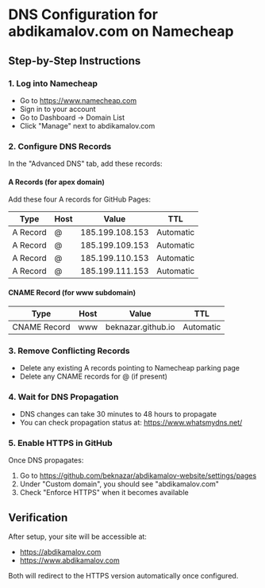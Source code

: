 # DNS Configuration for abdikamalov.com on Namecheap

## Step-by-Step Instructions

### 1. Log into Namecheap
- Go to https://www.namecheap.com
- Sign in to your account
- Go to Dashboard → Domain List
- Click "Manage" next to abdikamalov.com

### 2. Configure DNS Records

In the "Advanced DNS" tab, add these records:

#### A Records (for apex domain)
Add these four A records for GitHub Pages:

| Type | Host | Value | TTL |
|------|------|-------|-----|
| A Record | @ | 185.199.108.153 | Automatic |
| A Record | @ | 185.199.109.153 | Automatic |
| A Record | @ | 185.199.110.153 | Automatic |
| A Record | @ | 185.199.111.153 | Automatic |

#### CNAME Record (for www subdomain)
| Type | Host | Value | TTL |
|------|------|-------|-----|
| CNAME Record | www | beknazar.github.io | Automatic |

### 3. Remove Conflicting Records
- Delete any existing A records pointing to Namecheap parking page
- Delete any CNAME records for @ (if present)

### 4. Wait for DNS Propagation
- DNS changes can take 30 minutes to 48 hours to propagate
- You can check propagation status at: https://www.whatsmydns.net/

### 5. Enable HTTPS in GitHub
Once DNS propagates:
1. Go to https://github.com/beknazar/abdikamalov-website/settings/pages
2. Under "Custom domain", you should see "abdikamalov.com" 
3. Check "Enforce HTTPS" when it becomes available

## Verification
After setup, your site will be accessible at:
- https://abdikamalov.com
- https://www.abdikamalov.com

Both will redirect to the HTTPS version automatically once configured.